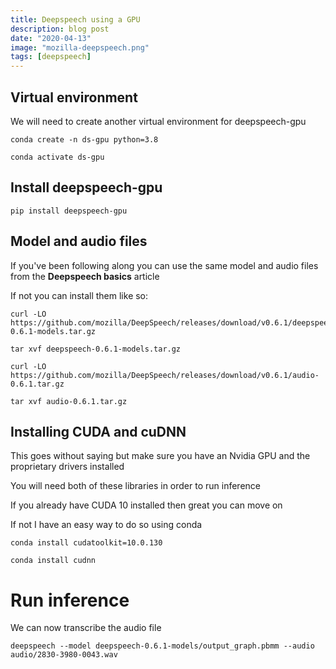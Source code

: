 ```yaml
---
title: Deepspeech using a GPU
description: blog post
date: "2020-04-13"
image: "mozilla-deepspeech.png"
tags: [deepspeech]
---
```


## Virtual environment

We will need to create another virtual environment for deepspeech-gpu 

```
conda create -n ds-gpu python=3.8

conda activate ds-gpu
```

## Install deepspeech-gpu

```
pip install deepspeech-gpu
```

## Model and audio files

If you've been following along you can use the same model and audio files from the **Deepspeech basics** article

If not you can install them like so:


```
curl -LO https://github.com/mozilla/DeepSpeech/releases/download/v0.6.1/deepspeech-0.6.1-models.tar.gz

tar xvf deepspeech-0.6.1-models.tar.gz

curl -LO https://github.com/mozilla/DeepSpeech/releases/download/v0.6.1/audio-0.6.1.tar.gz

tar xvf audio-0.6.1.tar.gz
```

## Installing CUDA and cuDNN 

This goes without saying but make sure you have an Nvidia GPU and the proprietary drivers installed

You will need both of these libraries in order to run inference

If you already have CUDA 10 installed then great you can move on

If not I have an easy way to do so using conda

```
conda install cudatoolkit=10.0.130

conda install cudnn
```

# Run inference

We can now transcribe the audio file

```
deepspeech --model deepspeech-0.6.1-models/output_graph.pbmm --audio audio/2830-3980-0043.wav
```

